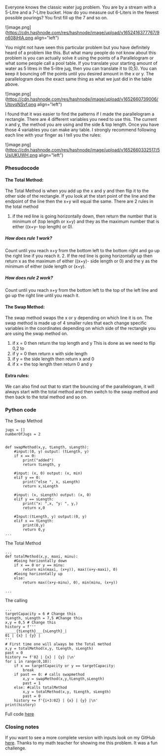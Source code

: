 Everyone knows the classic water jug problem. You are by a stream with a 5-Litre and a 7-Litre bucket. How do you measure out 6-Liters in the fewest possible pourings? You first fill up the 7 and so on.


![image.png](https://cdn.hashnode.com/res/hashnode/image/upload/v1652416377767/9n608jHlA.png align="left")



You might not have seen this particular problem but you have definitely heard of a problem like this. But what many people do not know about this problem is you can actually solve it using the points of a Parallelogram or what some people call a pool table. If you translate your starting amount of water as 5 litres in the 5-litre jug, then you can translate it to (0,5). You can keep it bouncing off the points until you desired amount in the x or y. The parallelogram does the exact same thing as what we just did in the table above.

![image.png](https://cdn.hashnode.com/res/hashnode/image/upload/v1652660739006/UtovqNSvf.png align="left")

I found that it was easier to find the patterns if I made the parallelogram a rectangle. There are 4 different variables you need to use this. The current x and y, the method you are using and the side & top length.  Once you have those 4 variables you can make any table. I strongly recommend following each line with your finger as I tell you the rules:

![image.png](https://cdn.hashnode.com/res/hashnode/image/upload/v1652660332517/5UsjUKUWH.png align="left")

### Phesudocode 
#### The Total Method:
The Total Method is when you add up the x and y and then flip it to the other side of the rectangle. If you look at the start point of the line and the endpoint of the line then the x+y will equal the same. There are 2 rules in the total method
1. if the red line is going horizontally down, then return the number that is minimum of (top length or x+y) and they as the maximum number that is either ((x+y- top length) or 0).
##### **How does rule 1 work?**
Count until you reach x+y from the bottom left to the bottom right and go up the right line if you reach it.
2.  If the red line is going horizontally up then return x as the maximum of either ((x+y)- side length or 0) and the y as the minimum of either (side length or (x+y).
##### **How does rule 2 work?**
Count until you reach x+y from the bottom left to the top of the left line and go up the right line until you reach it.

#### The Swap Method:
The swap method swaps the x or y depending on which line it is on. The swap method is made up of 4 smaller rules that each change specific variables in the coordinates depending on which side of the rectangle you are using the swap method on.
1. if x = 0 then return the top length and y
This is done as we need to flip 0,2 to
2. if y = 0 then return x with side length
3. if y = the side length then return x and 0
4. if x = the top length then return 0 and y

#### Extra rules:
We can also find out that to start the bouncing of the parallelogram, it will always start with the total method and then switch to the swap method and then back to the total method and so on.

### Python code
The Swap Method


```
jugs = []
numberOfJugs = 2


def swapMethod(x,y, tLength, sLength):   
    #input:(0, y) output: (tLength, y)
    if x == 0:
        print("added")
        return tLength, y
    
    #input: (x, 0) output: (x, min)
    elif y == 0:
        print("else ", x, sLength)
        return x,sLength

    #input: (x, sLength) output: (x, 0)    
    elif y == sLength:
        print("x: ",x, "y: ", y,)
        return x,0    

    #Input:(tLength, y) output:(0, y)
    elif x == tLength:
        print(0,y)
        return 0,y
...
```

The Total Method 


```
...
def totalMethod(x,y, maxi, minu):  
    #Going horizontally down
    if x == 0 or y == minu:
        return min(maxi, (x+y)), max((x+y-maxi), 0)
    #Going horizontally up
    else:
        return max((x+y-minu), 0), min(minu, (x+y))   

...
```
The calling

```
...
targetCapacity = 6 # Change this
tLength, sLength = 7,5 #Change this
x,y = 0,5 # Change this
history = f'''
_____{tLength}___{sLength}_|
01 | {x} | {y} |
'''
# First time one will always be the Total method
x,y = totalMethod(x,y, tLength, sLength)
past = 0
history += f'02 | {x} | {y} |\n'
for i in range(0,10):
    if x == targetCapacity or y == targetCapacity:
        break
    if past == 0: # calls swapmethod
        x,y = swapMethod(x,y,tLength,sLength)
        past = 1
    else: #calls totalMethod
        x,y = totalMethod(x,y, tLength, sLength)
        past = 0
    history += f'{i+3:02} | {x} | {y} |\n'
print(history)
```
Full code [here](https://github.com/Dingo418/jug-solver/blob/6971860401a01b34b09d8b90eab4fa009b7fbf30/Basic%20bottle%20game.py)

### Closing notes
If you want to see a more complete version with inputs look on my GitHub [here](https://github.com/Dingo418/jug-solver).
Thanks to my math teacher for showing me this problem. It was a fun challenge.





